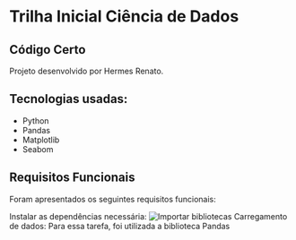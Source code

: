 # Trilha Inicial Ciência de Dados
## Código Certo 
Projeto desenvolvido por Hermes Renato.

## Tecnologias usadas:
* Python 
* Pandas 
* Matplotlib
* Seabom

## Requisitos Funcionais
Foram apresentados os seguintes requisitos funcionais:

Instalar as dependências necessária:
![Importar bibliotecas](https://github.com/HermesSerra/Cod-Certo-Trilha-Banco-de-Dados-/assets/137733947/01f68d0d-601d-49e9-b969-ad327829202b)
Carregamento de dados: Para essa tarefa, foi utilizada a biblioteca Pandas

